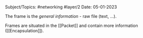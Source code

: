 
Subject/Topics: #networking #layer/2 
Date: 05-01-2023


The frame is the *general information* - raw file (text, ...).

Frames are situated in the [[Packet]] and contain more information ([[Encapsulation]]).

